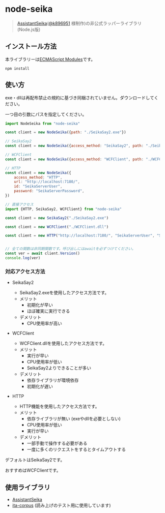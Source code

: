 # node-seika

> [AssistantSeika](https://hgotoh.jp/wiki/doku.php/documents/voiceroid/assistantseika/assistantseika-000)([@k896951](https://twitter.com/k896951)
> 様制作)の非公式ラッパーライブラリ (Node.js版)

## インストール方法

本ライブラリーは[ECMAScript Modules](https://nodejs.org/api/esm.html)です。

```shell
npm install 
```

## 使い方

exe・dllは再配布禁止の規約に基づき同梱されていません。ダウンロードしてください。

一つ目の引数にパスを指定してください。

```javascript
import NodeSeika from "node-seika"

const client = new NodeSeika({path: "./SeikaSay2.exe"})

// SeikaSay2
const client = new NodeSeika({access_method: "SeikaSay2", path: "./SeikaSay2.exe"})

// WCFClient
const client = new NodeSeika({access_method: "WCFClient", path: "./WCFClient.dll"})

// HTTP
const client = new NodeSeika({
    access_method: "HTTP",
    url: "http://localhost:7180/",
    id: "SeikaServerUser",
    password: "SeikaServerPassword",
})

// 直接アクセス
import {HTTP, SeikaSay2, WCFClient} from "node-seika"

const client = new SeikaSay2("./SeikaSay2.exe")

const client = new WCFClient("./WCFClient.dll")

const client = new HTTP("http://localhost:7180/", "SeikaServerUser", "SeikaServerPassword",)


// 全ての関数は非同期関数です。呼び出しにはawaitを必ずつけてください。
const ver = await client.Version()
console.log(ver)
```

### 対応アクセス方法

- SeikaSay2
    - SeikaSay2.exeを使用したアクセス方法です。
    - メリット
        - 初期化が早い
        - ほぼ確実に実行できる
    - デメリット
        - CPU使用率が高い

- WCFClient
    - WCFClient.dllを使用したアクセス方法です。
    - メリット
        - 実行が早い
        - CPU使用率が低い
        - SeikaSay2よりできることが多い
    - デメリット
        - 依存ライブラリが環境依存
        - 初期化が遅い

- HTTP
    - HTTP機能を使用したアクセス方法です。
    - メリット
        - 依存ライブラリが無い (exeやdllを必要としない)
        - CPU使用率が低い
        - 実行が早い
    - デメリット
        - 一部手動で操作する必要がある
        - 一度に多くのリクエストをするとタイムアウトする

デフォルトはSeikaSay2です。

おすすめはWCFClientです。

## 使用ライブラリ

- [AssistantSeika](https://hgotoh.jp/wiki/doku.php/documents/voiceroid/assistantseika/assistantseika-000)
- [ita-corpus](https://github.com/mmorise/ita-corpus) (読み上げのテスト用に使用しています)